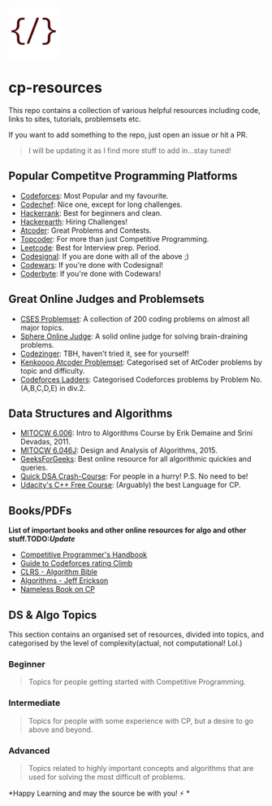 <img src="code_red.png" height="100" width="100"/>

# cp-resources
This repo contains a collection of various helpful resources including code, links to sites, tutorials, problemsets etc.

If you want to add something to the repo, just open an issue or hit a PR.

> I will be updating it as I find more stuff to add in...stay tuned!

## Popular Competitve Programming Platforms

* [Codeforces](https://codeforces.com): Most Popular and my favourite.
* [Codechef](https://codechef.com): Nice one, except for long challenges.
* [Hackerrank](https://hackerrank.com): Best for beginners and clean.
* [Hackerearth](https://hackerearth.com): Hiring Challenges!
* [Atcoder](https://atcoder.jp): Great Problems and Contests.
* [Topcoder](https://topcoder.com): For more than just Competitive Programming. 
* [Leetcode](https://leetcode.com): Best for Interview prep. Period.
* [Codesignal](https://codesignal.com): If you are done with all of the above ;)
* [Codewars](https://codewars.com): If you're done with Codesignal!
* [Coderbyte](https://coderbyte.com): If you're done with Codewars!

## Great Online Judges and Problemsets

* [CSES Problemset](https://cses.fi): A collection of 200 coding problems on almost all major topics.
* [Sphere Online Judge](https://spoj.com): A solid online judge for solving brain-draining problems.
* [Codezinger](https://codezinger.com): TBH, haven't tried it, see for yourself!
* [Kenkoooo Atcoder Problemset](https://kenkoooo.com/atcoder/#/table/): Categorised set of AtCoder problems by topic and difficulty.
* [Codeforces Ladders](https://github.com/karansinghgit/CodeForces-Ladders): Categorised Codeforces problems by Problem No.(A,B,C,D,E) in div.2.  

## Data Structures and Algorithms

* [MITOCW 6.006](https://www.youtube.com/playlist?list=PLUl4u3cNGP61Oq3tWYp6V_F-5jb5L2iHb): Intro to Algorithms Course by Erik Demaine and Srini Devadas, 2011.
* [MITOCW 6.046J](https://www.youtube.com/playlist?list=PLUl4u3cNGP6317WaSNfmCvGym2ucw3oGp): Design and Analysis of Algorithms, 2015.
* [GeeksForGeeks](geeksforgeeks.org): Best online resource for all algorithmic quickies and queries.
* [Quick DSA Crash-Course](https://www.javatpoint.com/data-structure-tutorial): For people in a hurry! P.S. No need to be!
* [Udacity's C++ Free Course](https://www.udacity.com/course/c-for-programmers--ud210): (Arguably) the best Language for CP.

## Books/PDFs

**List of important books and other online resources for algo and other stuff.TODO:*Update***
* [Competitive Programmer's Handbook](https://cses.fi/book/book.pdf)
* [Guide to Codeforces rating Climb](https://u.teknik.io/3yVBr.pdf)
* [CLRS - Algorithm Bible](http://ressources.unisciel.fr/algoprog/s00aaroot/aa00module1/res/%5BCormen-AL2011%5DIntroduction_To_Algorithms-A3.pdf)
* [Algorithms - Jeff Erickson](http://jeffe.cs.illinois.edu/teaching/algorithms/book/Algorithms-JeffE.pdf)
* [Nameless Book on CP](https://www.comp.nus.edu.sg/~stevenha/myteaching/competitive_programming/cp1.pdf)

## DS & Algo Topics

This section contains an organised set of resources, divided into topics, and categorised by the level of complexity(actual, not computational! Lol.)

### Beginner

> Topics for people getting started with Competitive Programming.

### Intermediate

> Topics for people with some experience with CP, but a desire to go above and beyond.

### Advanced

> Topics related to highly important concepts and algorithms that are used for solving the most difficult of problems.

*Happy Learning and may the source be with you! :zap: *

